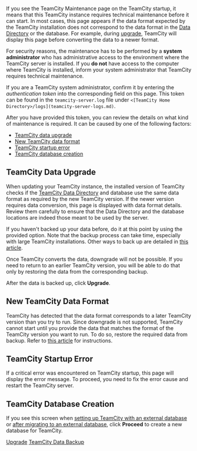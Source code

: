 [//]: # (title: TeamCity Maintenance Mode)
[//]: # (auxiliary-id: TeamCity Maintenance Mode)

If you see the TeamCity Maintenance page on the TeamCity startup, it means that this TeamCity instance requires technical maintenance before it can start. In most cases, this page appears if the data format expected by the TeamCity installation does not correspond to the data format in the [Data Directory](teamcity-data-directory.md) or the database. For example, during [upgrade](upgrading-teamcity-server-and-agents.md), TeamCity will display this page before converting the data to a newer format.

For security reasons, the maintenance has to be performed by a __system administrator__ who has administrative access to the environment where the TeamCity server is installed. If you __do not__ have access to the computer where TeamCity is installed, inform your system administrator that TeamCity requires technical maintenance.

If you are a TeamCity system administrator, confirm it by entering the _authentication token_ into the corresponding field on this page. This token can be found in the `teamcity-server.log` file under `<[TeamCity Home Directory>/logs](teamcity-server-logs.md)`.

After you have provided this token, you can review the details on what kind of maintenance is required. It can be caused by one of the following factors:
* [TeamCity data upgrade](#TeamCity+Data+Upgrade)
* [New TeamCity data format](#New+TeamCity+Data+Format)
* [TeamCity startup error](#TeamCity+Startup+Error)
* [TeamCity database creation](#TeamCity+Database+Creation)

[//]: # (Internal note. Do not delete. "TeamCity Maintenance Moded316e49.txt")

## TeamCity Data Upgrade

When updating your TeamCity instance, the installed version of TeamCity checks if the [TeamCity Data Directory](teamcity-data-directory.md) and database use the same data format as required by the new TeamCity version. If the newer version requires data conversion, this page is displayed with data format details. Review them carefully to ensure that the Data Directory and the database locations are indeed those meant to be used by the server.

If you haven't backed up your data before, do it at this point by using the provided option. Note that the backup process can take time, especially with large TeamCity installations. Other ways to back up are detailed in [this article](teamcity-data-backup.md).

Once TeamCity converts the data, downgrade will not be possible. If you need to return to an earlier TeamCity version, you will be able to do that only by restoring the data from the corresponding backup.

After the data is backed up, click __Upgrade__.

[//]: # (Internal note. Do not delete. "TeamCity Maintenance Moded316e91.txt")

## New TeamCity Data Format

TeamCity has detected that the data format corresponds to a later TeamCity version than you try to run. Since downgrade is not supported, TeamCity cannot start until you provide the data that matches the format of the TeamCity version you want to run. To do so, restore the required data from backup. Refer to [this article](restoring-teamcity-data-from-backup.md) for instructions.

## TeamCity Startup Error

If a critical error was encountered on TeamCity startup, this page will display the error message. To proceed, you need to fix the error cause and restart the TeamCity server.

## TeamCity Database Creation

If you see this screen when [setting up TeamCity with an external database](set-up-external-database.md) or [after migrating to an external database](migrating-to-external-database.md), click __Proceed__ to create a new database for TeamCity.
 
<seealso>
        <category ref="installation">
            <a href="upgrading-teamcity-server-and-agents.md">Upgrade</a>
        </category>
        <category ref="admin-guide">
            <a href="teamcity-data-backup.md">TeamCity Data Backup</a>
        </category>
</seealso>